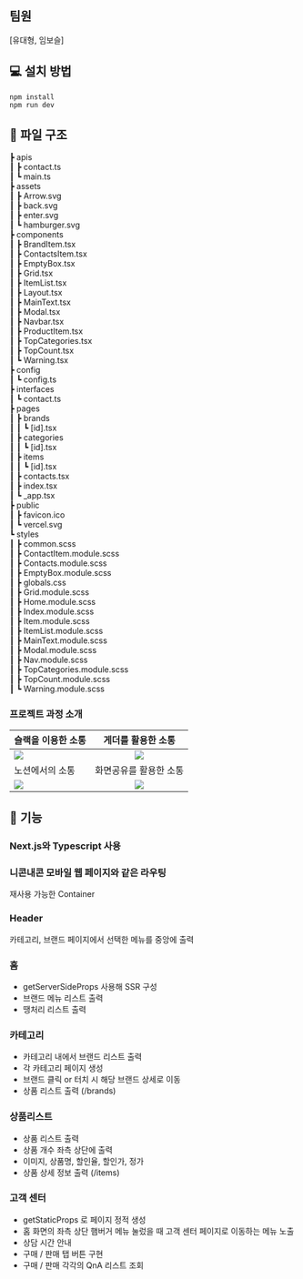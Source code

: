 ## 팀원

[유대형, 임보슬]

## 💻 설치 방법

    npm install
    npm run dev

## 📂 파일 구조

┣ apis  
┃ ┣ contact.ts  
┃ ┗ main.ts  
┣ assets  
┃ ┣ Arrow.svg  
┃ ┣ back.svg  
┃ ┣ enter.svg  
┃ ┗ hamburger.svg  
┣ components  
┃ ┣ BrandItem.tsx  
┃ ┣ ContactsItem.tsx  
┃ ┣ EmptyBox.tsx  
┃ ┣ Grid.tsx  
┃ ┣ ItemList.tsx  
┃ ┣ Layout.tsx  
┃ ┣ MainText.tsx  
┃ ┣ Modal.tsx  
┃ ┣ Navbar.tsx  
┃ ┣ ProductItem.tsx  
┃ ┣ TopCategories.tsx  
┃ ┣ TopCount.tsx  
┃ ┗ Warning.tsx  
┣ config  
┃ ┗ config.ts  
┣ interfaces  
┃ ┗ contact.ts  
┣ pages  
┃ ┣ brands  
┃ ┃ ┗ [id].tsx  
┃ ┣ categories  
┃ ┃ ┗ [id].tsx  
┃ ┣ items  
┃ ┃ ┗ [id].tsx  
┃ ┣ contacts.tsx  
┃ ┣ index.tsx  
┃ ┗ \_app.tsx  
┣ public  
┃ ┣ favicon.ico  
┃ ┗ vercel.svg  
┗ styles  
┃ ┣ common.scss  
┃ ┣ ContactItem.module.scss  
┃ ┣ Contacts.module.scss  
┃ ┣ EmptyBox.module.scss  
┃ ┣ globals.css  
┃ ┣ Grid.module.scss  
┃ ┣ Home.module.scss  
┃ ┣ Index.module.scss  
┃ ┣ Item.module.scss  
┃ ┣ ItemList.module.scss  
┃ ┣ MainText.module.scss  
┃ ┣ Modal.module.scss  
┃ ┣ Nav.module.scss  
┃ ┣ TopCategories.module.scss  
┃ ┣ TopCount.module.scss  
┃ ┗ Warning.module.scss  

### 프로젝트 과정 소개

| 슬랙을 이용한 소통                                                                                                             |                                                       게더를 활용한 소통                                                       |
| :----------------------------------------------------------------------------------------------------------------------------- | :----------------------------------------------------------------------------------------------------------------------------: |
| <img width="auto" src="https://user-images.githubusercontent.com/80146176/153052997-f2ca6637-40f8-4e7f-9609-f4885577706a.png"> | <img width="auto" src="https://user-images.githubusercontent.com/80146176/153053947-7be40938-62f8-4dd9-a54b-7328ea550546.png"> |
| 노션에서의 소통                                                                                                                |                                                     화면공유를 활용한 소통                                                     |
| <img width="auto" src="https://user-images.githubusercontent.com/80146176/153054588-6194940a-a76d-4fde-a164-2efb3989d6e8.png"> | <img width="auto" src="https://user-images.githubusercontent.com/80146176/153054110-d7c4169e-3824-4903-8ca5-fc4aec044055.png"> |

## 📝 기능

### Next.js와 Typescript 사용

### 니콘내콘 모바일 웹 페이지와 같은 라우팅

재사용 가능한 Container

### Header

카테고리, 브랜드 페이지에서 선택한 메뉴를 중앙에 출력

### 홈

- getServerSideProps 사용해 SSR 구성
- 브랜드 메뉴 리스트 출력
- 땡처리 리스트 출력

### 카테고리

- 카테고리 내에서 브랜드 리스트 출력
- 각 카테고리 페이지 생성
- 브랜드 클릭 or 터치 시 해당 브랜드 상세로 이동
- 상품 리스트 출력 (/brands)

### 상품리스트

- 상품 리스트 출력
- 상품 개수 좌측 상단에 출력
- 이미지, 상품명, 할인율, 할인가, 정가
- 상품 상세 정보 출력 (/items)

### 고객 센터

- getStaticProps 로 페이지 정적 생성
- 홈 화면의 좌측 상단 햄버거 메뉴 눌렀을 때 고객 센터 페이지로 이동하는 메뉴 노출
- 상담 시간 안내
- 구매 / 판매 탭 버튼 구현
- 구매 / 판매 각각의 QnA 리스트 조회
